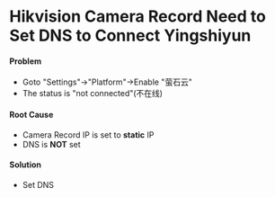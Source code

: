 # Hikvision Camera Record Need to Set DNS to Connect Yingshiyun

#### Problem
* Goto "Settings"->"Platform"->Enable "萤石云"
* The status is "not connected"(不在线)

#### Root Cause
* Camera Record IP is set to **static** IP
* DNS is **NOT** set

#### Solution
* Set DNS
